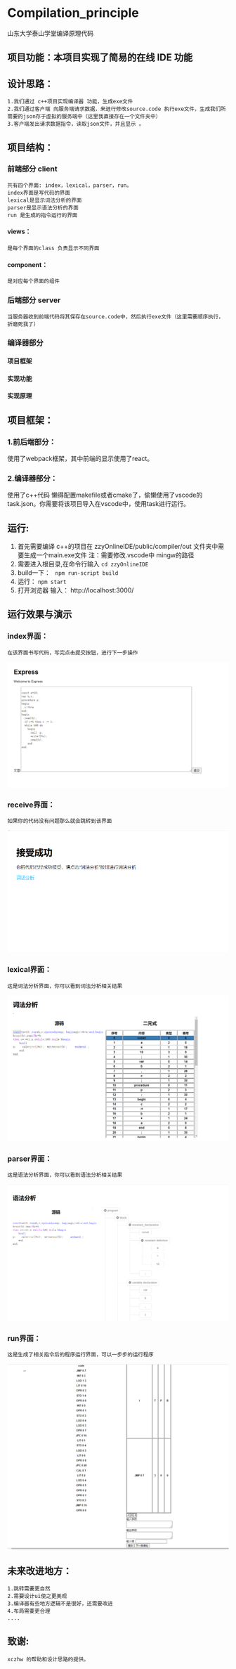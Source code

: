 # Compilation_principle
山东大学泰山学堂编译原理代码

## 项目功能：本项目实现了简易的在线 IDE 功能

## 设计思路：
    1.我们通过 c++项目实现编译器 功能，生成exe文件 
    2.我们通过客户端 向服务端请求数据，来进行修改source.code 执行exe文件，生成我们所需要的json存于虚拟的服务端中（这里我直接存在一个文件夹中）
    3.客户端发出请求数据指令，读取json文件，并且显示 。

## 项目结构：

### 前端部分 client
    共有四个界面: index，lexical，parser，run。
    index界面是写代码的界面
    lexical是显示词法分析的界面
    parser是显示语法分析的界面
    run 是生成的指令运行的界面

#### views：
    是每个界面的class 负责显示不同界面 

#### component：
    是对应每个界面的组件

### 后端部分 server
    当服务器收到前端代码将其保存在source.code中，然后执行exe文件（这里需要顺序执行，折磨死我了）

#### 

### 编译器部分

#### 项目框架

#### 实现功能

#### 实现原理

## 项目框架：
### 1.前后端部分：
使用了webpack框架，其中前端的显示使用了react。
### 2.编译器部分：
使用了c++代码
懒得配置makefile或者cmake了，偷懒使用了vscode的task.json。你需要将该项目导入在vscode中，使用task进行运行。


## 运行:
1. 首先需要编译 c++的项目在 zzyOnlineIDE/public/compiler/out 文件夹中需要生成一个main.exe文件
注：需要修改.vscode中 mingw的路径
2. 需要进入根目录,在命令行输入
    `cd zzyOnlineIDE`
3. build一下：
    ` npm run-script build`
4.  运行：
    `npm start`
5. 打开浏览器 输入：
    http://localhost:3000/

## 运行效果与演示

### index界面：
    在该界面书写代码，写完点击提交按钮，进行下一步操作
![image](https://github.com/zhangzuyuan/Compilation_principle/blob/master/image/index.png)

### receive界面：
    如果你的代码没有问题那么就会跳转到该界面
![image](https://github.com/zhangzuyuan/Compilation_principle/blob/master/image/receive.png)

### lexical界面：
    这是词法分析界面，你可以看到词法分析相关结果
![image](https://github.com/zhangzuyuan/Compilation_principle/blob/master/image/lexical.png)

### parser界面：
    这是语法分析界面，你可以看到语法分析相关结果
![image](https://github.com/zhangzuyuan/Compilation_principle/blob/master/image/parser.png)

### run界面：
    这是生成了相关指令后的程序运行界面，可以一步步的运行程序
![image](https://github.com/zhangzuyuan/Compilation_principle/blob/master/image/run.png)


## 未来改进地方：
    1.跳转需要更自然
    2.需要设计ui使之更美观
    3.编译器有些地方逻辑不是很好，还需要改进
    4.布局需要更合理
    ....

## 致谢:
    xczhw 的帮助和设计思路的提供。